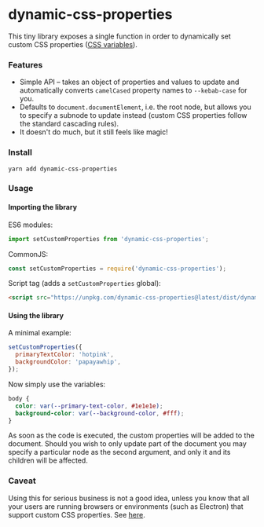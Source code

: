 dynamic-css-properties
======================

This tiny library exposes a single function in order to dynamically set custom
CSS properties ([CSS variables](https://www.w3.org/TR/css-variables/)).

### Features

- Simple API – takes an object of properties and values to update and
  automatically converts `camelCased` property names to `--kebab-case` for you.
- Defaults to `document.documentElement`, i.e. the root node, but allows you to
  specify a subnode to update instead (custom CSS properties follow the
  standard cascading rules).
- It doesn't do much, but it still feels like magic!

### Install

    yarn add dynamic-css-properties

### Usage

#### Importing the library

ES6 modules:

```javascript
import setCustomProperties from 'dynamic-css-properties';
```

CommonJS:

```javascript
const setCustomProperties = require('dynamic-css-properties');
```

Script tag (adds a `setCustomProperties` global):

```html
<script src="https://unpkg.com/dynamic-css-properties@latest/dist/dynamic-css-properties.min.js"></script>
```

#### Using the library

A minimal example:

```javascript
setCustomProperties({
  primaryTextColor: 'hotpink',
  backgroundColor: 'papayawhip',
});
```

Now simply use the variables:

```css
body {
  color: var(--primary-text-color, #1e1e1e);
  background-color: var(--background-color, #fff);
}
```

As soon as the code is executed, the custom properties will be added to the
document. Should you wish to only update part of the document you may specify a
particular node as the second argument, and only it and its children will be
affected.

### Caveat

Using this for serious business is not a good idea, unless you know that all
your users are running browsers or environments (such as Electron) that support
custom CSS properties. See [here](http://caniuse.com/#feat=css-variables).
